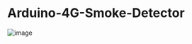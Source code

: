 # Arduino-4G-Smoke-Detector
![image](https://user-images.githubusercontent.com/61953669/158752363-949dc00b-147a-4884-9161-2a844dcfaba0.png)
